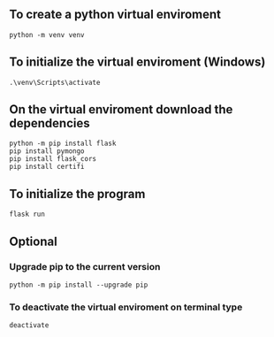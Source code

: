 ## To create a python virtual enviroment
`python -m venv venv` 

## To initialize the virtual enviroment (Windows)
`.\venv\Scripts\activate`

## On the virtual enviroment download the dependencies
```
python -m pip install flask
pip install pymongo
pip install flask_cors
pip install certifi
```

## To initialize the program
`flask run`

## Optional
### Upgrade pip to the current version
`python -m pip install --upgrade pip`

### To deactivate the virtual enviroment on terminal type 
`deactivate`
